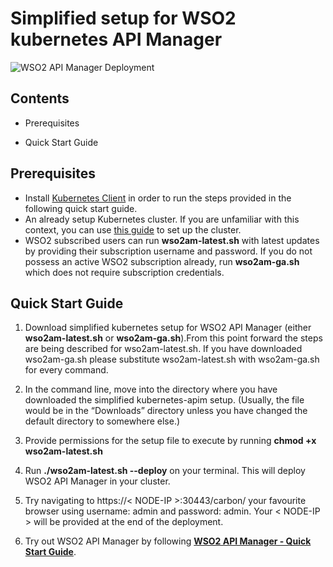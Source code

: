 # Simplified setup for WSO2 kubernetes API Manager

![WSO2 API Manager Deployment](./extra/apim_simple.png)

## Contents
* Prerequisites

* Quick Start Guide

## Prerequisites
* Install [Kubernetes  Client](https://kubernetes.io/docs/tasks/tools/install-kubectl/) in order to run the steps provided in the following quick start guide.
* An already setup Kubernetes cluster. If you are unfamiliar with this context, you can use [this guide](https://kubernetes.io/docs/setup/pick-right-solution/) to set up the cluster.
* WSO2 subscribed users can run **wso2am-latest.sh** with latest updates by providing their subscription username and password. If you do not possess an active WSO2 subscription already, run **wso2am-ga.sh** which does not require subscription credentials.

## Quick Start Guide
1. Download simplified kubernetes setup for WSO2 API Manager (either **wso2am-latest.sh** or **wso2am-ga.sh**).From this point forward the steps are being described for wso2am-latest.sh. If you have downloaded wso2am-ga.sh please substitute wso2am-latest.sh with wso2am-ga.sh for every command.  

2. In the command line, move into the directory where you have downloaded the simplified kubernetes-apim setup. (Usually, the file would be in the “Downloads” directory unless you have changed the default directory to somewhere else.)
3. Provide permissions for the setup file to execute by running **chmod +x wso2am-latest.sh**
4. Run **./wso2am-latest.sh --deploy** on your terminal. This will deploy WSO2 API Manager in your cluster.

5. Try navigating to https://< NODE-IP >:30443/carbon/ your favourite browser using username: admin and password: admin. Your < NODE-IP > will be provided at the end of the deployment.
6. Try out WSO2 API Manager by following **[WSO2 API Manager - Quick Start Guide](https://docs.wso2.com/display/AM260/Quick+Start+Guide)**.
